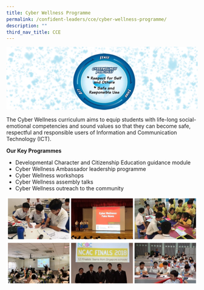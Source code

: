 ```yaml
---
title: Cyber Wellness Programme
permalink: /confident-leaders/cce/cyber-wellness-programme/
description: ""
third_nav_title: CCE
---
```

![](/images/Cyber%20Wellness%20Programme/CW.jpg)

The Cyber Wellness curriculum aims to equip students with life-long social-emotional competencies and sound values so that they can become safe, respectful and responsible users of Information and Communication Technology (ICT).

**Our Key Programmes**

*   Developmental Character and Citizenship Education guidance module
*   Cyber Wellness Ambassador leadership programme
*   Cyber Wellness workshops
*   Cyber Wellness assembly talks
*   Cyber Wellness outreach to the community

![](/images/Cyber%20Wellness%20Programme/CWProg-1.jpg)
![](/images/Cyber%20Wellness%20Programme/CWProg-2.jpg)